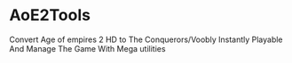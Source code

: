 # AoE2Tools
Convert Age of empires 2 HD to The Conquerors/Voobly Instantly Playable And Manage The Game With Mega utilities
